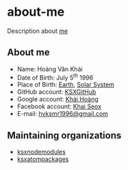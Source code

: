 # about-me
Description about [me](https://github.com/KSXGitHub)

## About me

 * Name: Hoàng Văn Khải
 * Date of Birth: July 5<sup>th</sup> 1996
 * Place of Birth: [Earth](https://en.wikipedia.org/wiki/Earth), [Solar System](https://en.wikipedia.org/wiki/Solar_System)
 * GitHub account: [KSXGitHub](https://github.com/KSXGitHub)
 * Google account: [Khải Hoàng](https://plus.google.com/+KhảiHoàngDMaster)
 * Facebook account: [Khai Seox](https://www.facebook.com/hvk.hoang)
 * E-mail: [hvksmr1996@gmail.com](mailto:hvksmr1996@gmail.com)

## Maintaining organizations

 * [ksxnodemodules](https://github.com/ksxnodemodules)
 * [ksxatompackages](https://github.com/ksxatompackages)

